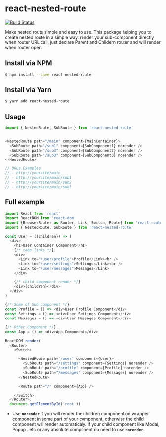 # react-nested-route

[![Build Status](https://travis-ci.org/binothman/react-nested-route.svg?branch=master)](https://travis-ci.org/binothman/react-nested-route)

Make nested route simple and easy to use.
This package helping you to create nested route in a simple way. render your sub-component directly when router URL call, just declare Parent and Childern router and will render when router open.


## Install via NPM

```sh
$ npm install --save react-nested-route
```
## Install via Yarn

```sh
$ yarn add react-nested-route
```

## Usage
```js
import { NestedRoute, SubRoute } from 'react-nested-route'


<NestedRoute path="/main" component={MainContainer}> 
  <SubRoute path="/sub1" component={SubComponent1} norender /> 
  <SubRoute path="/sub3" component={SubComponent2} norender /> 
  <SubRoute path="/sub3" component={SubComponent3} norender /> 
</NestedRoute>

// URLs Examples
// - http://yoursite/main
// - http://yoursite/main/sub1
// - http://yoursite/main/sub2
// - http://yoursite/main/sub3

```


## Full example

```js
import React from 'react'
import ReactDOM from 'react-dom'
import {BrowserRouter as Router, Link, Switch, Route} from 'react-router-dom'
import { NestedRoute, SubRoute } from 'react-nested-route'

const User = ({children}) => (
  <div>
    <h1>User Container Component</h1>
    {/* tabs links */}
    <div>
      <Link to="/user/profile">Profile</Link><br />
      <Link to="/user/settings">Settings</Link><br />
      <Link to="/user/messages">Messages</Link>
    </div>

    {/* child component render */}
    <div>{children}</div>
  </div>
)

{/* Some of Sub component */}
const Profile = () => <div>User Profile Component</div>
const Settings = () => <div>User Settings Component</div>
const Messages = () => <div>User Messages Component</div>

{/* Other Component */}
const App = () => <div>App Component</div>

ReactDOM.render(
  <Router>
    <Switch>

      <NestedRoute path="/user" component={User}>
        <SubRoute path="/settings" component={Settings} norender />
        <SubRoute path="/profile" component={Profile} norender />
        <SubRoute path="/messages" component={Messages} norender />
      </NestedRoute>

      <Route path="/" component={App} />

    </Switch>
  </Router>,
  document.getElementById('root'))
```
* Use __`norender`__ if you will render the children component on wrapper component in some part of your component, otherwise the child component will render automaticaly. if your child component like Modal, Popup ..etc or any absolute component no need to use __`norender`__.

